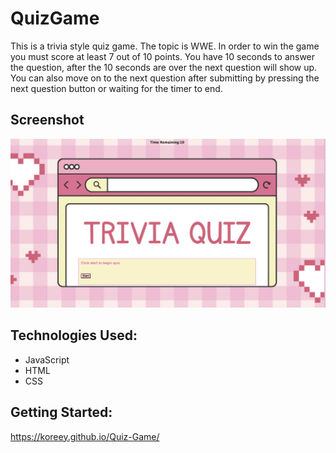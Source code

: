 # QuizGame
This is a trivia style quiz game. The topic is WWE. In order to win the game you must score at least 7 out of 10 points. You have 10 seconds to answer the question, after the 10 seconds are over the next question will show up. You can also move on to the next question after submitting by pressing the next question button or waiting for the timer to end. 

## Screenshot
![image alt](https://github.com/koreey/Quiz-Game/blob/9f69ab5f7711dd6a63fc8602da0b8b609e76b16e/Screenshot%202024-12-05%20at%206.42.03%20PM.png)
## Technologies Used:
* JavaScript
* HTML
* CSS

## Getting Started:
https://koreey.github.io/Quiz-Game/
